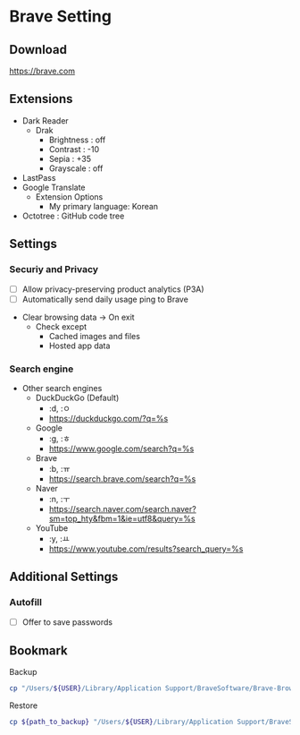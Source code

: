 # Brave Setting

## Download

https://brave.com

## Extensions

- Dark Reader
  - Drak
    - Brightness : off
    - Contrast : -10
    - Sepia : +35
    - Grayscale : off
- LastPass
- Google Translate
  - Extension Options
    - My primary language: Korean
- Octotree : GitHub code tree

## Settings

### Securiy and Privacy

- [ ] Allow privacy-preserving product analytics (P3A)
- [ ] Automatically send daily usage ping to Brave
- Clear browsing data -> On exit
  - Check except
    - Cached images and files
    - Hosted app data

### Search engine

- Other search engines
  - DuckDuckGo (Default)
    - :d, :ㅇ
    - https://duckduckgo.com/?q=%s
  - Google
    - :g, :ㅎ
    - https://www.google.com/search?q=%s
  - Brave
    - :b, :ㅠ
    - https://search.brave.com/search?q=%s
  - Naver
    - :n, :ㅜ
    - https://search.naver.com/search.naver?sm=top_hty&fbm=1&ie=utf8&query=%s
  - YouTube
    - :y, :ㅛ
    - https://www.youtube.com/results?search_query=%s

## Additional Settings

### Autofill

- [ ] Offer to save passwords
 
## Bookmark

Backup

```sh
cp "/Users/${USER}/Library/Application Support/BraveSoftware/Brave-Browser/Default/Bookmarks" ${path_to_backup}
```
Restore

```sh
cp ${path_to_backup} "/Users/${USER}/Library/Application Support/BraveSoftware/Brave-Browser/Default/Bookmarks"
```

